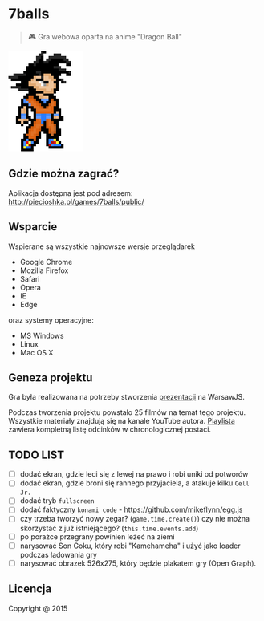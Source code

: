# 7balls

> :video_game: Gra webowa oparta na anime "Dragon Ball"

![](./screenshots/son-goku-standing-150x200.png)

## Gdzie można zagrać?

Aplikacja dostępna jest pod adresem: http://piecioshka.pl/games/7balls/public/

## Wsparcie

Wspierane są wszystkie najnowsze wersje przeglądarek 

* Google Chrome
* Mozilla Firefox
* Safari
* Opera
* IE
* Edge

oraz systemy operacyjne:

* MS Windows
* Linux
* Mac OS X 

## Geneza projektu

Gra była realizowana na potrzeby stworzenia 
[prezentacji](https://www.youtube.com/watch?v=klDeljOKDjU) na WarsawJS.

Podczas tworzenia projektu powstało 25 filmów na temat tego projektu.
Wszystkie materiały znajdują się na kanale YouTube autora.
[Playlista](https://www.youtube.com/playlist?list=PLDTdlgCXlVhjAlKJ1W2Y12Xejvt4Ih02p)
zawiera kompletną listę odcinków w chronologicznej postaci.

## TODO LIST

* [ ] dodać ekran, gdzie leci się z lewej na prawo i robi uniki od potworów
* [ ] dodać ekran, gdzie broni się rannego przyjaciela, a atakuje kilku `Cell Jr.`
* [ ] dodać tryb `fullscreen`
* [ ] dodać faktyczny `konami code` - https://github.com/mikeflynn/egg.js
* [ ] czy trzeba tworzyć nowy zegar? (`game.time.create()`) czy nie można
skorzystać z już istniejącego? (`this.time.events.add`)
* [ ] po porażce przegrany powinien leżeć na ziemi
* [ ] narysować Son Goku, który robi "Kamehameha" i użyć jako loader podczas ładowania gry
* [ ] narysować obrazek 526x275, który będzie plakatem gry (Open Graph).

## Licencja

Copyright @ 2015
